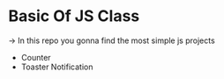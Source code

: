 # Basic Of JS Class

-> In this repo you gonna find the most simple js projects
<br/>
- <a> Counter </a>
- <a> Toaster Notification </a>
